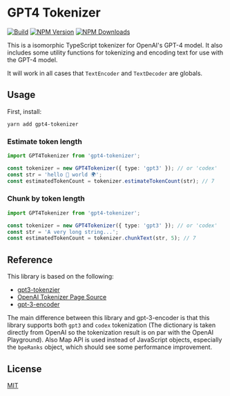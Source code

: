 # GPT4 Tokenizer

[![Build](https://github.com/botisan-ai/gpt3-tokenizer/actions/workflows/main.yml/badge.svg)](https://github.com/botisan-ai/gpt3-tokenizer/actions/workflows/main.yml)
[![NPM Version](https://img.shields.io/npm/v/gpt3-tokenizer.svg)](https://www.npmjs.com/package/gpt3-tokenizer)
[![NPM Downloads](https://img.shields.io/npm/dt/gpt3-tokenizer.svg)](https://www.npmjs.com/package/gpt3-tokenizer)

This is a isomorphic TypeScript tokenizer for OpenAI's GPT-4 model. It also includes some utility functions for tokenizing and encoding text for use with the GPT-4 model.

It will work in all cases that `TextEncoder` and `TextDecoder` are globals.

## Usage

First, install:

```shell
yarn add gpt4-tokenizer
```

### Estimate token length

```typescript
import GPT4Tokenizer from 'gpt4-tokenizer';

const tokenizer = new GPT4Tokenizer({ type: 'gpt3' }); // or 'codex'
const str = 'hello 👋 world 🌍';
const estimatedTokenCount = tokenizer.estimateTokenCount(str); // 7
```

### Chunk by token length

```typescript
import GPT4Tokenizer from 'gpt4-tokenizer';

const tokenizer = new GPT4Tokenizer({ type: 'gpt3' }); // or 'codex'
const str = 'A very long string...';
const estimatedTokenCount = tokenizer.chunkText(str, 5); // 7
```

## Reference

This library is based on the following:

- [gpt3-tokenzier](https://github.com/botisan-ai/gpt3-tokenizer)
- [OpenAI Tokenizer Page Source](https://beta.openai.com/tokenizer?view=bpe)
- [gpt-3-encoder](https://github.com/latitudegames/GPT-3-Encoder)

The main difference between this library and gpt-3-encoder is that this library supports both `gpt3` and `codex` tokenization (The dictionary is taken directly from OpenAI so the tokenization result is on par with the OpenAI Playground). Also Map API is used instead of JavaScript objects, especially the `bpeRanks` object, which should see some performance improvement.

## License

[MIT](./LICENSE)
